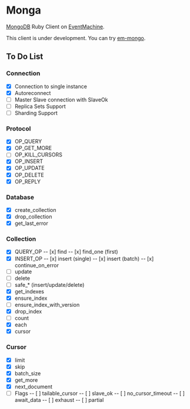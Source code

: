 # Monga

[MongoDB](http://www.mongodb.org/) Ruby Client on [EventMachine](https://github.com/eventmachine/eventmachine).

This client is under development. You can try [em-mongo](https://github.com/bcg/em-mongo).

## To Do List

### Connection
- [x] Connection to single instance
- [x] Autoreconnect
- [ ] Master Slave connection with SlaveOk
- [ ] Replica Sets Support
- [ ] Sharding Support

### Protocol
- [x] OP_QUERY
- [x] OP_GET_MORE
- [ ] OP_KILL_CURSORS
- [x] OP_INSERT
- [x] OP_UPDATE
- [x] OP_DELETE
- [x] OP_REPLY

### Database
- [x] create_collection
- [x] drop_collection
- [x] get_last_error

### Collection
- [x] QUERY_OP
  -- [x] find
  -- [x] find_one (first)
- [x] INSERT_OP
  -- [x] insert (single)
  -- [x] insert (batch)
  -- [x] continue_on_error
- [ ] update
- [ ] delete
- [ ] safe_* (insert/update/delete)
- [x] get_indexes
- [x] ensure_index
- [ ] ensure_index_with_version
- [x] drop_index
- [ ] count
- [x] each
- [x] cursor

### Cursor
- [x] limit
- [x] skip
- [x] batch_size
- [x] get_more
- [x] next_document
- [ ] Flags
  -- [ ] tailable_cursor
  -- [ ] slave_ok
  -- [ ] no_cursor_timeout
  -- [ ] await_data
  -- [ ] exhaust
  -- [ ] partial